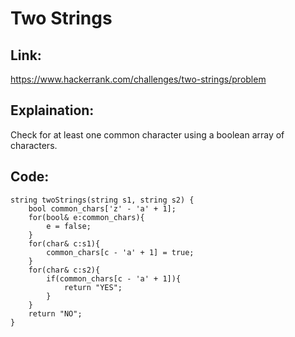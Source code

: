 # Two Strings

## Link:
https://www.hackerrank.com/challenges/two-strings/problem


## Explaination:
Check for at least one common character using a boolean array of characters. 


## Code:

```
string twoStrings(string s1, string s2) {
    bool common_chars['z' - 'a' + 1];
    for(bool& e:common_chars){
        e = false;
    }
    for(char& c:s1){
        common_chars[c - 'a' + 1] = true;
    }
    for(char& c:s2){
        if(common_chars[c - 'a' + 1]){
            return "YES";
        }
    }
    return "NO";
}


```
